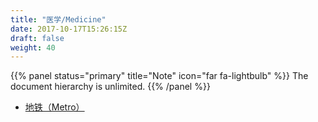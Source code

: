 ```yaml
---
title: "医学/Medicine"
date: 2017-10-17T15:26:15Z
draft: false
weight: 40
---
```


{{% panel status="primary" title="Note" icon="far fa-lightbulb" %}}
The document hierarchy is unlimited.
{{% /panel %}}


* [地铁（Metro）](../metro)
